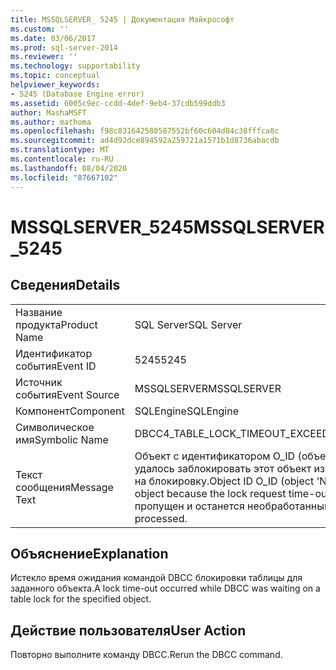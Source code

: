 ```yaml
---
title: MSSQLSERVER_ 5245 | Документация Майкрософт
ms.custom: ''
ms.date: 03/06/2017
ms.prod: sql-server-2014
ms.reviewer: ''
ms.technology: supportability
ms.topic: conceptual
helpviewer_keywords:
- 5245 (Database Engine error)
ms.assetid: 6005c9ec-ccdd-4def-9eb4-37cdb599ddb3
author: MashaMSFT
ms.author: mathoma
ms.openlocfilehash: f98c831642580587552bf60c604d84c38fffca8c
ms.sourcegitcommit: ad4d92dce894592a259721a1571b1d8736abacdb
ms.translationtype: MT
ms.contentlocale: ru-RU
ms.lasthandoff: 08/04/2020
ms.locfileid: "87667102"
---
```

# <a name="mssqlserver_5245"></a><span data-ttu-id="6c241-102">MSSQLSERVER_5245</span><span class="sxs-lookup"><span data-stu-id="6c241-102">MSSQLSERVER_5245</span></span>
    
## <a name="details"></a><span data-ttu-id="6c241-103">Сведения</span><span class="sxs-lookup"><span data-stu-id="6c241-103">Details</span></span>  
  
|||  
|-|-|  
|<span data-ttu-id="6c241-104">Название продукта</span><span class="sxs-lookup"><span data-stu-id="6c241-104">Product Name</span></span>|<span data-ttu-id="6c241-105">SQL Server</span><span class="sxs-lookup"><span data-stu-id="6c241-105">SQL Server</span></span>|  
|<span data-ttu-id="6c241-106">Идентификатор события</span><span class="sxs-lookup"><span data-stu-id="6c241-106">Event ID</span></span>|<span data-ttu-id="6c241-107">5245</span><span class="sxs-lookup"><span data-stu-id="6c241-107">5245</span></span>|  
|<span data-ttu-id="6c241-108">Источник события</span><span class="sxs-lookup"><span data-stu-id="6c241-108">Event Source</span></span>|<span data-ttu-id="6c241-109">MSSQLSERVER</span><span class="sxs-lookup"><span data-stu-id="6c241-109">MSSQLSERVER</span></span>|  
|<span data-ttu-id="6c241-110">Компонент</span><span class="sxs-lookup"><span data-stu-id="6c241-110">Component</span></span>|<span data-ttu-id="6c241-111">SQLEngine</span><span class="sxs-lookup"><span data-stu-id="6c241-111">SQLEngine</span></span>|  
|<span data-ttu-id="6c241-112">Символическое имя</span><span class="sxs-lookup"><span data-stu-id="6c241-112">Symbolic Name</span></span>|<span data-ttu-id="6c241-113">DBCC4_TABLE_LOCK_TIMEOUT_EXCEEDED</span><span class="sxs-lookup"><span data-stu-id="6c241-113">DBCC4_TABLE_LOCK_TIMEOUT_EXCEEDED</span></span>|  
|<span data-ttu-id="6c241-114">Текст сообщения</span><span class="sxs-lookup"><span data-stu-id="6c241-114">Message Text</span></span>|<span data-ttu-id="6c241-115">Объект с идентификатором O_ID (объект "имя_объекта"): команде DBCC не удалось заблокировать этот объект из-за превышения времени ожидания запроса на блокировку.</span><span class="sxs-lookup"><span data-stu-id="6c241-115">Object ID O_ID (object 'NAME'): DBCC could not obtain a lock on this object because the lock request time-out period was exceeded.</span></span> <span data-ttu-id="6c241-116">Этот объект пропущен и останется необработанным.</span><span class="sxs-lookup"><span data-stu-id="6c241-116">This object has been skipped and will not be processed.</span></span>|  
  
## <a name="explanation"></a><span data-ttu-id="6c241-117">Объяснение</span><span class="sxs-lookup"><span data-stu-id="6c241-117">Explanation</span></span>  
 <span data-ttu-id="6c241-118">Истекло время ожидания командой DBCC блокировки таблицы для заданного объекта.</span><span class="sxs-lookup"><span data-stu-id="6c241-118">A lock time-out occurred while DBCC was waiting on a table lock for the specified object.</span></span>  
  
## <a name="user-action"></a><span data-ttu-id="6c241-119">Действие пользователя</span><span class="sxs-lookup"><span data-stu-id="6c241-119">User Action</span></span>  
 <span data-ttu-id="6c241-120">Повторно выполните команду DBCC.</span><span class="sxs-lookup"><span data-stu-id="6c241-120">Rerun the DBCC command.</span></span>  
  
  
